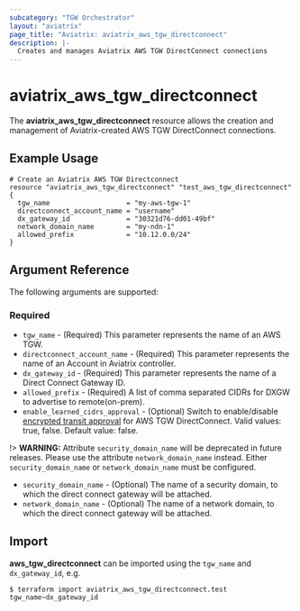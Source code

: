 ```yaml
---
subcategory: "TGW Orchestrator"
layout: "aviatrix"
page_title: "Aviatrix: aviatrix_aws_tgw_directconnect"
description: |-
  Creates and manages Aviatrix AWS TGW DirectConnect connections
---
```


# aviatrix_aws_tgw_directconnect

The **aviatrix_aws_tgw_directconnect** resource allows the creation and management of Aviatrix-created AWS TGW DirectConnect connections.

## Example Usage

```hcl
# Create an Aviatrix AWS TGW Directconnect
resource "aviatrix_aws_tgw_directconnect" "test_aws_tgw_directconnect" {
  tgw_name                   = "my-aws-tgw-1"
  directconnect_account_name = "username"
  dx_gateway_id              = "30321d76-dd01-49bf"
  network_domain_name        = "my-ndn-1"
  allowed_prefix             = "10.12.0.0/24"
}
```

## Argument Reference

The following arguments are supported:

### Required
* `tgw_name` - (Required) This parameter represents the name of an AWS TGW.
* `directconnect_account_name` - (Required) This parameter represents the name of an Account in Aviatrix controller.
* `dx_gateway_id` - (Required) This parameter represents the name of a Direct Connect Gateway ID.
* `allowed_prefix` - (Required) A list of comma separated CIDRs for DXGW to advertise to remote(on-prem).
* `enable_learned_cidrs_approval` - (Optional) Switch to enable/disable [encrypted transit approval](https://docs.aviatrix.com/HowTos/tgw_approval.html) for AWS TGW DirectConnect. Valid values: true, false. Default value: false.

!> **WARNING:** Attribute `security_domain_name` will be deprecated in future releases. Please use the attribute `network_domain_name` instead. Either `security_domain_name` or `network_domain_name` must be configured.

* `security_domain_name` - (Optional) The name of a security domain, to which the direct connect gateway will be attached.
* `network_domain_name` - (Optional) The name of a network domain, to which the direct connect gateway will be attached.

## Import

**aws_tgw_directconnect** can be imported using the `tgw_name` and `dx_gateway_id`, e.g.

```
$ terraform import aviatrix_aws_tgw_directconnect.test tgw_name~dx_gateway_id
```
